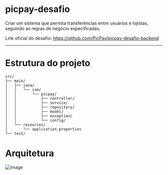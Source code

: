 # picpay-desafio
Criar um sistema que permita transferências entre usuários e lojistas, seguindo as regras de negócio especificadas.

Link oficial do desafio: https://github.com/PicPay/picpay-desafio-backend

---
# Estrutura do projeto
```
src/
├── main/
│   ├── java/
│   │   └── com/
│   │       └── picpay/
│   │           ├── controller/
│   │           ├── service/
│   │           ├── repository/
│   │           ├── model/
│   │           ├── exception/
│   │           └── config/
│   └── resources/
│       └── application.properties
└── test/ 
```
# Arquitetura 

![image](https://github.com/user-attachments/assets/e868bae9-762e-4d93-a0a1-e846c6ccb048)
